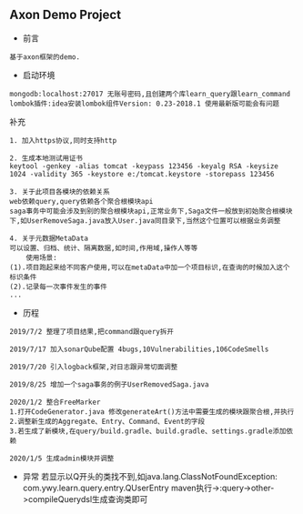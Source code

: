 ## Axon Demo Project 

* 前言
```
基于axon框架的demo.
```
* 启动环境
```
mongodb:localhost:27017 无账号密码,且创建两个库learn_query跟learn_command
lombok插件:idea安装lombok组件Version: 0.23-2018.1 使用最新版可能会有问题
```
补充
```
1. 加入https协议,同时支持http

2. 生成本地测试用证书
keytool -genkey -alias tomcat -keypass 123456 -keyalg RSA -keysize 1024 -validity 365 -keystore e:/tomcat.keystore -storepass 123456

3. 关于此项目各模块的依赖关系
web依赖query,query依赖各个聚合根模块api
saga事务中可能会涉及到别的聚合根模块api,正常业务下,Saga文件一般放到初始聚合根模块下,如UserRemoveSaga.java放入User.java同目录下,当然这个位置可以根据业务调整

4. 关于元数据MetaData
可以设置、归档、统计、隔离数据,如时间,作用域,操作人等等
    使用场景:
(1).项目跑起来给不同客户使用,可以在metaData中加一个项目标识,在查询的时候加入这个标识条件
(2).记录每一次事件发生的事件
...
```

* 历程
```
2019/7/2 整理了项目结果,把command跟query拆开

2019/7/17 加入sonarQube配置 4bugs,10Vulnerabilities,106CodeSmells

2019/7/20 引入logback框架,对日志跟异常切面调整

2019/8/25 增加一个saga事务的例子UserRemovedSaga.java

2020/1/2 整合FreeMarker
1.打开CodeGenerator.java 修改generateArt()方法中需要生成的模块跟聚合根,并执行
2.调整新生成的Aggregate、Entry、Command、Event的字段
3.若生成了新模块,在query/build.gradle、build.gradle、settings.gradle添加依赖

2020/1/5 生成admin模块并调整

```

* 异常
若显示以Q开头的类找不到,如java.lang.ClassNotFoundException: com.ywy.learn.query.entry.QUserEntry
maven执行->:query->other->compileQuerydsl生成查询类即可